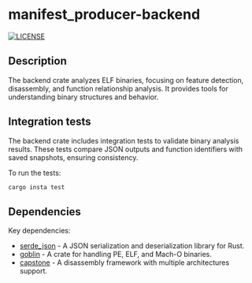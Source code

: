 # manifest_producer-backend

[![LICENSE][license badge]][license]

## Description
The backend crate analyzes ELF binaries, focusing on feature detection, disassembly, and function relationship analysis. It provides tools for understanding binary structures and behavior.

## Integration tests
The backend crate includes integration tests to validate binary analysis results. These tests compare JSON outputs and function identifiers with saved snapshots, ensuring consistency.

To run the tests:
```bash
cargo insta test
```

## Dependencies
Key dependencies:
- [serde_json](https://crates.io/crates/serde_json) - A JSON serialization and deserialization library for Rust.
- [goblin](https://crates.io/crates/goblin) - A crate for handling PE, ELF, and Mach-O binaries.
- [capstone](https://crates.io/crates/capstone) - A disassembly framework with multiple architectures support.

<!-- Links -->
[license]: LICENSE-MIT

<!-- Badges -->
[license badge]: https://img.shields.io/badge/license-MIT-blue.svg
